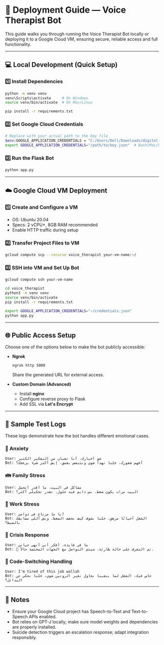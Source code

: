 # 🚀 Deployment Guide — Voice Therapist Bot

This guide walks you through running the Voice Therapist Bot locally or deploying it to a Google Cloud VM, ensuring secure, reliable access and full functionality.

---

## 💻 Local Development (Quick Setup)

### 1️⃣ Install Dependencies
```bash
python -m venv venv
venv\Scripts\activate     # On Windows
source venv/bin/activate  # On Mac/Linux

pip install -r requirements.txt
```

### 2️⃣ Set Google Cloud Credentials
```bash
# Replace with your actual path to the key file
$env:GOOGLE_APPLICATION_CREDENTIALS = "C:/Users/Dell/Downloads/digital-elysium-428005-d6-36be7c917812.json"   # PowerShell
export GOOGLE_APPLICATION_CREDENTIALS="/path/to/key.json"  # Bash/Mac/Linux
```

### 3️⃣ Run the Flask Bot
```bash
python app.py
```

---

## ☁️ Google Cloud VM Deployment

### 1️⃣ Create and Configure a VM
- OS: Ubuntu 20.04
- Specs: 2 vCPU+, 8GB RAM recommended
- Enable HTTP traffic during setup

### 2️⃣ Transfer Project Files to VM
```bash
gcloud compute scp --recurse voice_therapist your-vm-name:~/
```

### 3️⃣ SSH into VM and Set Up Bot
```bash
gcloud compute ssh your-vm-name

cd voice_therapist
python3 -m venv venv
source venv/bin/activate
pip install -r requirements.txt

export GOOGLE_APPLICATION_CREDENTIALS="~/credentials.json"
python app.py
```

---

## 🌐 Public Access Setup

Choose one of the options below to make the bot publicly accessible:

- **Ngrok**
  ```bash
  ngrok http 5000
  ```
  Share the generated URL for external access.

- **Custom Domain (Advanced)**
  - Install **nginx**
  - Configure reverse proxy to Flask
  - Add SSL via **Let's Encrypt**

---

## 📂 Sample Test Logs

These logs demonstrate how the bot handles different emotional cases.

### 🧠 Anxiety
```
User: شو أخبارك، أنا تعبان من التفكير الكثير  
Bot: أفهم شعورك، خلنا نهدأ شوي ونتنفس بعمق. إيش أكثر شيء يزعجك؟
```

### 👪 Family Stress
```
User: مشاكل في البيت، ما أقدر أتحمل  
Bot: البيت مرات يكون ضغط، بس دايم فيه حلول. تقدر تحكيلي أكثر؟
```

### 💼 Work Stress
```
User: أنا ما مرتاح في دوامي  
Bot: الشغل أحيانًا مرهق، خلنا نشوف كيف نخفف الضغط. ويش اللي مضايقك بالضبط؟
```

### 🚨 Crisis Response
```
User: ما في فايدة، أفكر أني أنهي حياتي  
Bot: 🚨 تم التعرف على حالة طارئة. سيتم التواصل مع الجهات المختصة حالاً.
```

### 🧬 Code-Switching Handling
```
User: I'm tired of this job wallah  
Bot: حاس فيك، الشغل لما يتعبنا نحاول نغير الروتين شوي. خلنا نحكي عن البدائل؟
```

---

## 📌 Notes
- Ensure your Google Cloud project has Speech-to-Text and Text-to-Speech APIs enabled.
- Bot relies on GPT-J locally; make sure model weights and dependencies are properly installed.
- Suicide detection triggers an escalation response; adapt integration responsibly.

